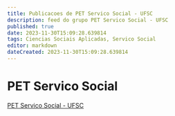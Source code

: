 ```yaml
---
title: Publicacoes de PET Servico Social - UFSC 
description: feed do grupo PET Servico Social - UFSC
published: true
date: 2023-11-30T15:09:28.639814
tags: Ciencias Sociais Aplicadas, Servico Social
editor: markdown
dateCreated: 2023-11-30T15:09:28.639814
---
```


# PET Servico Social
[PET Servico Social - UFSC](/grupo/87PETServicoSocialUFSC.md)